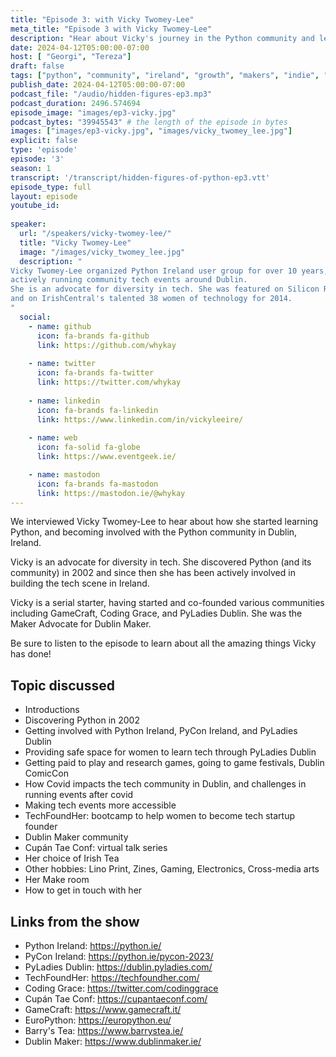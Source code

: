 ```yaml
---
title: "Episode 3: with Vicky Twomey-Lee"
meta_title: "Episode 3 with Vicky Twomey-Lee"
description: "Hear about Vicky's journey in the Python community and learn how she has been helping grow the Python and PyLadies community in Ireland!"
date: 2024-04-12T05:00:00-07:00
host: [ "Georgi", "Tereza"]
draft: false
tags: ["python", "community", "ireland", "growth", "makers", "indie", "trailer"]
publish_date: 2024-04-12T05:00:00-07:00
podcast_file: "/audio/hidden-figures-ep3.mp3"
podcast_duration: 2496.574694
episode_image: "images/ep3-vicky.jpg"
podcast_bytes: "39945543" # the length of the episode in bytes
images: ["images/ep3-vicky.jpg", "images/vicky_twomey_lee.jpg"]
explicit: false 
type: 'episode'
episode: '3'
season: 1
transcript: '/transcript/hidden-figures-of-python-ep3.vtt'
episode_type: full
layout: episode
youtube_id: 
  
speaker:
  url: "/speakers/vicky-twomey-lee/"
  title: "Vicky Twomey-Lee"
  image: "/images/vicky_twomey_lee.jpg"
  description: "
Vicky Twomey-Lee organized Python Ireland user group for over 10 years, and she is still
actively running community tech events around Dublin.
She is an advocate for diversity in tech. She was featured on Silicon Republic's 100 Top Women in STEM 2014
and on IrishCentral's talented 38 women of technology for 2014.
"
  social:
    - name: github
      icon: fa-brands fa-github
      link: https://github.com/whykay
  
    - name: twitter
      icon: fa-brands fa-twitter
      link: https://twitter.com/whykay
  
    - name: linkedin
      icon: fa-brands fa-linkedin
      link: https://www.linkedin.com/in/vickyleeire/
    
    - name: web
      icon: fa-solid fa-globe
      link: https://www.eventgeek.ie/

    - name: mastodon
      icon: fa-brands fa-mastodon
      link: https://mastodon.ie/@whykay
---
```


We interviewed Vicky Twomey-Lee to hear about how she started learning Python, and becoming involved with the
Python community in Dublin, Ireland.

Vicky is an advocate for diversity in tech. She discovered Python (and its community) in 2002 and since then she
has been actively involved in building the tech scene in Ireland.

Vicky is a serial starter, having started and co-founded various communities including GameCraft, Coding Grace, and
PyLadies Dublin. She was the Maker Advocate for Dublin Maker.

Be sure to listen to the episode to learn about all the amazing things Vicky has done!

## Topic discussed

- Introductions
- Discovering Python in 2002
- Getting involved with Python Ireland, PyCon Ireland, and PyLadies Dublin
- Providing safe space for women to learn tech through PyLadies Dublin
- Getting paid to play and research games, going to game festivals, Dublin ComicCon
- How Covid impacts the tech community in Dublin, and challenges in running events after covid
- Making tech events more accessible
- TechFoundHer: bootcamp to help women to become tech startup founder
- Dublin Maker community
- Cupán Tae Conf: virtual talk series
- Her choice of Irish Tea
- Other hobbies: Lino Print, Zines, Gaming, Electronics, Cross-media arts
- Her Make room
- How to get in touch with her

## Links from the show

- Python Ireland: https://python.ie/
- PyCon Ireland: https://python.ie/pycon-2023/
- PyLadies Dublin: https://dublin.pyladies.com/
- TechFoundHer: https://techfoundher.com/
- Coding Grace: https://twitter.com/codinggrace
- Cupán Tae Conf: https://cupantaeconf.com/
- GameCraft: https://www.gamecraft.it/
- EuroPython: https://europython.eu/
- Barry's Tea: https://www.barrystea.ie/
- Dublin Maker: https://www.dublinmaker.ie/
